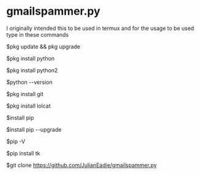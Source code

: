 # gmailspammer.py

I originally intended this to be used in termux and for the usage to be used type in these commands

$pkg update && pkg upgrade

$pkg install python

$pkg install python2 

$python --version

$pkg install git

$pkg install lolcat

$install pip

$install pip --upgrade

$pip -V

$pip install tk

$git clone https://github.com/JulianEadie/gmailspammer.py
